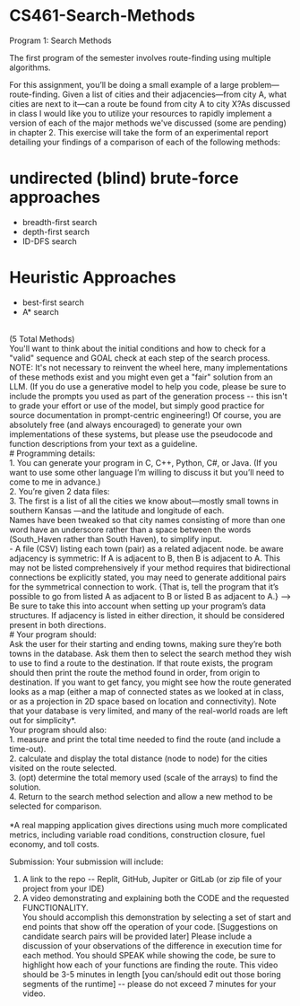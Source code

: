 # CS461-Search-Methods

Program 1: Search Methods

The first program of the semester involves route-finding using multiple algorithms.

For this assignment, you’ll be doing a small example of a large problem—route-finding.
Given a list of cities and their adjacencies—from city A, what cities are next to it—can a route be found
from city A to city X?As discussed in class I would like you to utilize your resources to rapidly implement a version of each of the major methods we've discussed (some are pending) in chapter 2. 
This exercise will take the form of an experimental report detailing your findings of a comparison of each of the following methods:<br />
# undirected (blind) brute-force approaches 
- breadth-first search
- depth-first search
- ID-DFS search
# Heuristic Approaches
- best-first search
- A* search
<br />
(5 Total Methods)<br />
You'll want to think about the initial conditions and how to check for a "valid" sequence and GOAL check at each step of the search process.<br />
NOTE: It's not necessary to reinvent the wheel here, many implementations of these methods exist and you might even get a "fair" solution from an LLM. (If you do use a generative model to help you code, please be sure to include the prompts you used as part of the generation process -- this isn't to grade your effort or use of the model, but simply good practice for source  documentation in prompt-centric engineering!)  Of course, you are absolutely free (and always encouraged) to generate your own implementations of these systems, but please use the pseudocode and function descriptions from your text as a guideline. 
<br />
# Programming details: <br />
1. You can generate your program in C, C++, Python, C#, or Java. (If you want to use some other language I’m willing to discuss it but you’ll need to come to me in advance.)<br />
2. You’re given 2 data files:<br />
3. The first is a list of all the cities we know about—mostly small towns in southern Kansas —and the latitude and longitude of each.
<br />
Names have been tweaked so that city names consisting of more than one word have an underscore rather than a space between the words (South_Haven rather than South Haven), to simplify input.
<br />
- A file (CSV) listing each town (pair) as a related adjacent node. 
be aware adjacency is symmetric: If A is adjacent to B, then B is adjacent to A. This may not be
listed comprehensively if your method requires that bidirectional connections be explicitly stated, you may need to generate additional pairs for the symmetrical connection to work. {That is, tell the program that it’s possible to go from listed A as adjacent to B or listed B as adjacent to A.}
--> Be sure to take this into account when setting up your program’s data structures. If adjacency is listed
in either direction, it should be considered present in both directions.
<br />
# Your program should: <br />
Ask the user for their starting and ending towns, making sure they’re both towns in the database.
Ask them then to select the search method they wish to use to find a route to the destination.
If that route exists, the program should then print the route the method found in order, from origin to destination.
If you want to get fancy, you might see how the route generated looks as a map (either a map of connected states as we looked at in class, or as a projection in 2D space based on location and connectivity).
Note that your database is very limited, and many of the real-world roads are left out for simplicity*.
<br />
Your program should also: <br />
1. measure and print the total time needed to find the route (and include a time-out). <br />
2. calculate and display the total distance (node to node) for the cities visited on the route selected. <br />
3. (opt) determine the total memory used (scale of the arrays) to find the solution. <br />
4. Return to the search method selection and allow a new method to be selected for comparison. <br />
<br />
*A real mapping application gives directions using much more complicated metrics, including variable road conditions, construction closure, fuel economy, and toll costs.
<br />

Submission: Your submission will include:<br />
1) A link to the repo -- Replit, GitHub, Jupiter or GitLab (or zip file of your project from your IDE) <br />
2) A video demonstrating and explaining both the CODE and the requested FUNCTIONALITY. <br />
You should accomplish this demonstration by selecting a set of start and end points that show off the operation of your code. [Suggestions on candidate search pairs will be provided later]
Please include a discussion of your observations of the difference in execution time for each method.
You should SPEAK while showing the code, be sure to highlight how each of your functions are finding the route.
This video should be 3-5 minutes in length [you can/should edit out those boring segments of the runtime] -- please do not exceed 7 minutes for your video.  
